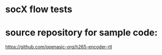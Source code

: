 # socX flow tests

# source repository for sample code:

  https://github.com/openasic-org/h265-encoder-rtl




    
    
    
    
    
